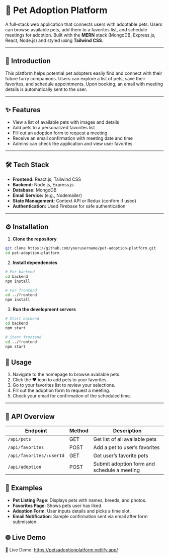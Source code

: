 # 🐾 Pet Adoption Platform

A full-stack web application that connects users with adoptable pets. Users can browse available pets, add them to a favorites list, and schedule meetings for adoption. Built with the **MERN** stack (MongoDB, Express.js, React, Node.js) and styled using **Tailwind CSS**.

---

## 📌 Introduction

This platform helps potential pet adopters easily find and connect with their future furry companions. Users can explore a list of pets, save their favorites, and schedule appointments. Upon booking, an email with meeting details is automatically sent to the user.

---

## ✨ Features

* View a list of available pets with images and details
* Add pets to a personalized favorites list
* Fill out an adoption form to request a meeting
* Receive an email confirmation with meeting date and time
* Admins can check the application and view user favorites

---

## 🛠 Tech Stack

* **Frontend:** React.js, Tailwind CSS
* **Backend:** Node.js, Express.js
* **Database:** MongoDB
* **Email Service:** (e.g., Nodemailer)
* **State Management:** Context API or Redux (confirm if used)
* **Authentication:** Used Firebase for safe authentication

---

## ⚙️ Installation

1. **Clone the repository**

```bash
git clone https://github.com/yourusername/pet-adoption-platform.git
cd pet-adoption-platform
```

2. **Install dependencies**

```bash
# For backend
cd backend
npm install

# For frontend
cd ../frontend
npm install
```

3. **Run the development servers**

```bash
# Start backend
cd backend
npm start

# Start frontend
cd ../frontend
npm start
```



## 🚀 Usage

1. Navigate to the homepage to browse available pets.
2. Click the ❤️ icon to add pets to your favorites.
3. Go to your favorites list to review your selections.
4. Fill out the adoption form to request a meeting.
5. Check your email for confirmation of the scheduled time.

---

## 🔗 API Overview

| Endpoint                 | Method | Description                                 |
| ------------------------ | ------ | ------------------------------------------- |
| `/api/pets`              | GET    | Get list of all available pets              |
| `/api/favorites`         | POST   | Add a pet to user’s favorites               |
| `/api/favorites/:userId` | GET    | Get user’s favorite pets                    |
| `/api/adoption`          | POST   | Submit adoption form and schedule a meeting |




## 🧪 Examples

* **Pet Listing Page**: Displays pets with names, breeds, and photos.
* **Favorites Page**: Shows pets user has liked.
* **Adoption Form**: User inputs details and picks a time slot.
* **Email Notification**: Sample confirmation sent via email after form submission.

## 🌐 Live Demo
🔗 Live Demo: https://petsadoptionplatform.netlify.app/




